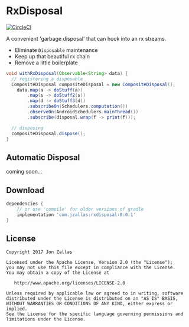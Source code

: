 RxDisposal
============

[![CircleCI](https://circleci.com/gh/jzallas/RxDisposal/tree/master.svg?style=shield)](https://circleci.com/gh/jzallas/RxDisposal/tree/master)

A convenient 'garbage disposal' that can hook into an rx streams.

 * Eliminate `Disposable` maintenance
 * Keep up that beautiful rx chain
 * Remove a little boilerplate

```java
void withRxDisposal(Observable<String> data) {
  // registering a disposable
  CompositeDisposal compositeDisposal = new CompositeDisposal();
    data.map(a -> doStuff(a))
        .map(s -> doStuff2(s))
        .map(d -> doStuff3(d))
        .subscribeOn(Schedulers.computation())
        .observeOn(AndroidSchedulers.mainThread())
        .subscribe(disposal.wrap(f -> print(f)));

  // disposing
  compositeDisposal.dispose();
}
```

Automatic Disposal
------------------
coming soon...


Download
--------

```groovy
dependencies {
    // or use 'compile' for older versions of gradle
    implementation 'com.jzallas:rxdisposal:0.0.1'
}
```

License
-------

    Copyright 2017 Jon Zallas

    Licensed under the Apache License, Version 2.0 (the "License");
    you may not use this file except in compliance with the License.
    You may obtain a copy of the License at

       http://www.apache.org/licenses/LICENSE-2.0

    Unless required by applicable law or agreed to in writing, software
    distributed under the License is distributed on an "AS IS" BASIS,
    WITHOUT WARRANTIES OR CONDITIONS OF ANY KIND, either express or implied.
    See the License for the specific language governing permissions and
    limitations under the License.